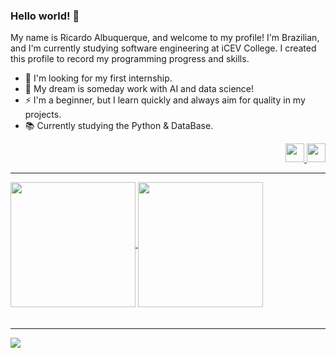 ### Hello world! 👋      
My name is Ricardo Albuquerque, and welcome to my profile! I'm Brazilian, and I'm currently studying software engineering at iCEV College. I created this profile to record my programming progress and skills.      
   
- 🔭 I'm looking for my first internship.        
- 🤖 My dream is someday work with AI and data science!    
- ⚡ I'm a beginner, but I learn quickly and always aim for quality in my projects.     
- 📚 Currently studying the Python & DataBase.  
  
<div align="right"> 
  <a href="https://instagram.com/rchard.asc_" target="_blank">
    <img height="30" src="https://img.shields.io/badge/-Instagram-%23E4405F?style=for-the-badge&logo=instagram&logoColor=white" />
  </a><a href="https://www.linkedin.com/in/rchards/" target="_blank">
    <img height="30" src="https://img.shields.io/badge/LinkedIn-0077B5?style=for-the-badge&logo=linkedin&logoColor=white" />
  </a>
</div>

_____________________________________
  <a href="https://github.com/albuquerques/github-readme-stats">
  <img height=200 align="center" src="https://github-readme-stats.vercel.app/api?username=albuquerques&theme=apprentice" />
  </a>
  <a href="https://github.com/albuquerques/convoychat">             
    <img height=200 align="center" src="https://github-readme-stats.vercel.app/api/top-langs?username=albuquerques&layout=donut&langs_count=8&card_width=320&theme=apprentice" />
  </a> 

<div>ㅤㅤㅤㅤ</div>

_____________________________________

![](https://github-profile-trophy.vercel.app/?username=albuquerques&theme=gitdimmed&margin-w=15)

